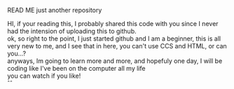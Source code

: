 READ ME
just another repository
<p>HI, if your reading this, I probably shared this code with you since I never had the intension of uploading this to github.<br>ok, so right to the point, I just started github and I am a beginner, this is all very new to me, and I see that in here, you can't use CCS and HTML, or can you...?<br>
anyways, Im going to learn more and more, and hopefuly one day, I will be coding like I've been on the computer all my life<br>you can watch if you like!<br>ˆˆ</p>

